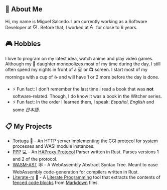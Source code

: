 ## 📢 About Me
Hi, my name is Miguel Salcedo. I am currently working as a Software Developer at [<img src="https://github.githubassets.com/favicons/favicon-dark.svg" alt="GitHub" width="16" height="16"/>](https://github.com/). Before that, I worked at [<img src="https://www.amazon.com/favicon.ico" alt="Amazon" width="16" height="16"/>](https://a.co) for close to 6 years.

## 🎮 Hobbies
I love to program on my latest idea, watch anime and play video games. Although my 👶 daughter monopolizes most of my time during the day, I still often spend my nights in front of a 💻 or 📺 screen. I start most of my mornings with a cup of ☕ and will have 1 or 2 more before the day is done.

- ⚡ Fun fact: I don't remember the last time I read a book that was **not** software-related. Though, I do know it was a book in the Witcher series.
- ⚡ Fun fact: In the order I learned them, I speak: _Español_, _English_ and some _日本語_.

## 📋 My Projects
* [Tortuga](https://tortuga.salcedo.cc) 🐢 - An HTTP server implementing the CGI protocol for system processes and WASI module instances.
* [PPP](https://github.com/misalcedo/ppp) 💻 - An [HAProxy Protocol](https://haproxy.org/download/1.8/doc/proxy-protocol.txt) Parser written in Rust. Parses versions 1 and 2 of the protocol.
* [WASM-AST](https://github.com/misalcedo/wasm-ast) 🕸️ - A WebAssembly Abstract Syntax Tree. Meant to ease WebAssembly code-generation for compilers written in Rust.
* [Literate-rs](https://github.com/misalcedo/literate-rs) 📔 - A [Literate Programming](https://en.wikipedia.org/wiki/Literate_programming) tool that extracts the contents of [fenced code blocks](https://www.markdownguide.org/extended-syntax/#fenced-code-blocks) from [Markdown](https://www.markdownguide.org) files.

<!--
**misalcedo/misalcedo** is a ✨ _special_ ✨ repository because its `README.md` (this file) appears on your GitHub profile.

Here are some ideas to get you started:

- 🔭 I’m currently working on ...
- 🌱 I’m currently learning ...
- 👯 I’m looking to collaborate on ...
- 🤔 I’m looking for help with ...
- 💬 Ask me about ...
- 📫 How to reach me: ...
- 😄 Pronouns: ...
- ⚡ Fun fact: ...
-->
